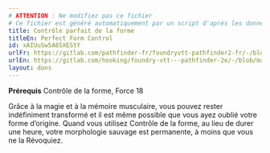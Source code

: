 ```yaml
---
# ATTENTION : Ne modifiez pas ce fichier
# Ce fichier est généré automatiquement par un script d'après les données du module Foundry VTT officiel et de sa traduction
title: Contrôle parfait de la forme
titleEn: Perfect Form Control
id: xAIUuSw5A85XEStY
urlFr: https://gitlab.com/pathfinder-fr/foundryvtt-pathfinder2-fr/-/blob/master/data/feats/xAIUuSw5A85XEStY.htm
urlEn: https://gitlab.com/hooking/foundry-vtt---pathfinder-2e/-/blob/master/packs/data/feats.db/perfect-form-control.json
layout: dons
---
```

**Prérequis** Contrôle de la forme, Force 18

Grâce à la magie et à la mémoire musculaire, vous pouvez rester indéfiniment transformé et il est même possible que vous ayez oublié votre forme d’origine. Quand vous utilisez Contrôle de la forme, au lieu de durer une heure, votre morphologie sauvage est permanente, à moins que vous ne la Révoquiez.
